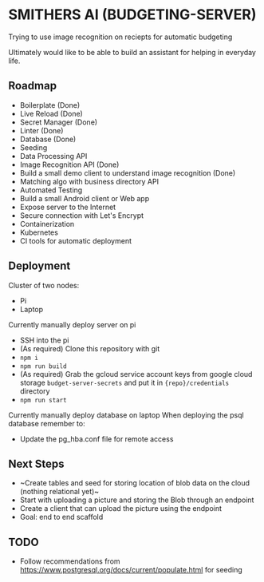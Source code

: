 # SMITHERS AI (BUDGETING-SERVER)
Trying to use image recognition on reciepts for automatic budgeting

Ultimately would like to be able to build an assistant for helping in everyday life.

## Roadmap
* Boilerplate (Done)
* Live Reload (Done)
* Secret Manager (Done)
* Linter (Done)
* Database (Done)
* Seeding
* Data Processing API
* Image Recognition API (Done)
* Build a small demo client to understand image recognition (Done)
* Matching algo with business directory API
* Automated Testing
* Build a small Android client or Web app
* Expose server to the Internet
* Secure connection with Let's Encrypt
* Containerization
* Kubernetes
* CI tools for automatic deployment

## Deployment
Cluster of two nodes:
* Pi
* Laptop

Currently manually deploy server on pi
* SSH into the pi
* (As required) Clone this repository with git
* `npm i`
* `npm run build`
* (As required) Grab the gcloud service account keys from google cloud storage `budget-server-secrets` and put it in `{repo}/credentials` directory
* `npm run start`

Currently manually deploy database on laptop
When deploying the psql database remember to:
* Update the pg_hba.conf file for remote access

## Next Steps
* ~Create tables and seed for storing location of blob data on the cloud (nothing relational yet)~
* Start with uploading a picture and storing the Blob through an endpoint
* Create a client that can upload the picture using the endpoint
* Goal: end to end scaffold

## TODO
* Follow recommendations from https://www.postgresql.org/docs/current/populate.html for seeding